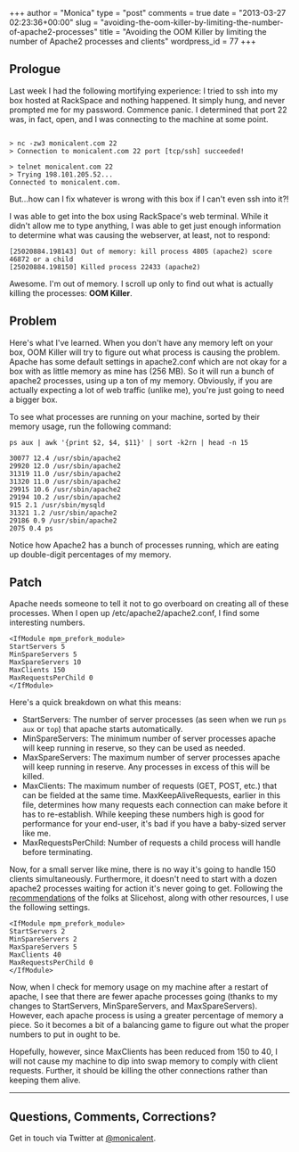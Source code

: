 +++
author = "Monica"
type = "post"
comments = true
date = "2013-03-27 02:23:36+00:00"
slug = "avoiding-the-oom-killer-by-limiting-the-number-of-apache2-processes"
title = "Avoiding the OOM Killer by limiting the number of Apache2 processes and clients"
wordpress_id = 77
+++

## Prologue


Last week I had the following mortifying experience: I tried to ssh into my box hosted at RackSpace and nothing happened. It simply hung, and never prompted me for my password. Commence panic. I determined that port 22 was, in fact, open, and I was connecting to the machine at some point.

<pre><code>
> nc -zw3 monicalent.com 22
> Connection to monicalent.com 22 port [tcp/ssh] succeeded!

> telnet monicalent.com 22
> Trying 198.101.205.52...
Connected to monicalent.com.
</code></pre>

But...how can I fix whatever is wrong with this box if I can't even ssh into it?!

<!-- more -->

I was able to get into the box using RackSpace's web terminal. While it didn't allow me to type anything, I was able to get just enough information to determine what was causing the webserver, at least, not to respond:

<pre><code>[25020884.198143] Out of memory: kill process 4805 (apache2) score 46872 or a child
[25020884.198150] Killed process 22433 (apache2)</code></pre>

Awesome. I'm out of memory. I scroll up only to find out what is actually killing the processes: **OOM Killer**.

## Problem

Here's what I've learned. When you don't have any memory left on your box, OOM Killer will try to figure out what process is causing the problem. Apache has some default settings in apache2.conf which are not okay for a box with as little memory as mine has (256 MB). So it will run a bunch of apache2 processes, using up a ton of my memory. Obviously, if you are actually expecting a lot of web traffic (unlike me), you're just going to need a bigger box.

To see what processes are running on your machine, sorted by their memory usage, run the following command:

<pre><code class="language-bash">ps aux | awk '{print $2, $4, $11}' | sort -k2rn | head -n 15</code></pre>

<pre><code>30077 12.4 /usr/sbin/apache2
29920 12.0 /usr/sbin/apache2
31319 11.0 /usr/sbin/apache2
31320 11.0 /usr/sbin/apache2
29915 10.6 /usr/sbin/apache2
29194 10.2 /usr/sbin/apache2
915 2.1 /usr/sbin/mysqld
31321 1.2 /usr/sbin/apache2
29186 0.9 /usr/sbin/apache2
2075 0.4 ps</code></pre>

Notice how Apache2 has a bunch of processes running, which are eating up double-digit percentages of my memory.

## Patch

Apache needs someone to tell it not to go overboard on creating all of these processes. When I open up /etc/apache2/apache2.conf, I find some interesting numbers.

    
<pre><code>&lt;IfModule mpm_prefork_module&gt; 
StartServers 5 
MinSpareServers 5 
MaxSpareServers 10 
MaxClients 150 
MaxRequestsPerChild 0 
&lt;/IfModule&gt;</code></pre>

Here's a quick breakdown on what this means:

* StartServers: The number of server processes (as seen when we run `ps aux` or `top`) that apache starts automatically.
* MinSpareServers: The minimum number of server processes apache will keep running in reserve, so they can be used as needed.
* MaxSpareServers: The maximum number of server processes apache will keep running in reserve. Any processes in excess of this will be killed.
* MaxClients: The maximum number of requests (GET, POST, etc.) that can be fielded at the same time. MaxKeepAliveRequests, earlier in this file, determines how many requests each connection can make before it has to re-establish. While keeping these numbers high is good for performance for your end-user, it's bad if you have a baby-sized server like me.
* MaxRequestsPerChild: Number of requests a child process will handle before terminating.

Now, for a small server like mine, there is no way it's going to handle 150 clients simultaneously. Furthermore, it doesn't need to start with a dozen apache2 processes waiting for action it's never going to get. Following the [recommendations](http://articles.slicehost.com/2010/5/19/configuring-the-apache-mpm-on-ubuntu) of the folks at Slicehost, along with other resources, I use the following settings.

<pre><code>&lt;IfModule mpm_prefork_module&gt; 
StartServers 2
MinSpareServers 2
MaxSpareServers 5
MaxClients 40
MaxRequestsPerChild 0
&lt;/IfModule&gt;</code></pre>

Now, when I check for memory usage on my machine after a restart of apache, I see that there are fewer apache processes going (thanks to my changes to StartServers, MinSpareServers, and MaxSpareServers). However, each apache process is using a greater percentage of memory a piece. So it becomes a bit of a balancing game to figure out what the proper numbers to put in ought to be.

Hopefully, however, since MaxClients has been reduced from 150 to 40, I will not cause my machine to dip into swap memory to comply with client requests. Further, it should be killing the other connections rather than keeping them alive.

* * *

## Questions, Comments, Corrections?

Get in touch via Twitter at [@monicalent](http://www.twitter.com/monicalent).
